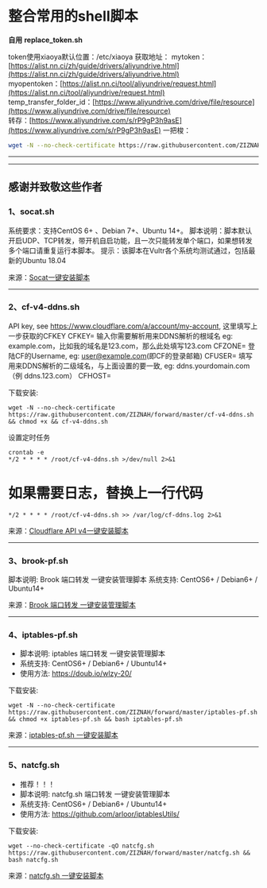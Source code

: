 
# 整合常用的shell脚本

**自用**
**replace_token.sh**

token使用xiaoya默认位置：/etc/xiaoya
获取地址：
mytoken：[https://alist.nn.ci/zh/guide/drivers/aliyundrive.html](https://alist.nn.ci/zh/guide/drivers/aliyundrive.html)  
myopentoken：[https://alist.nn.ci/tool/aliyundrive/request.html](https://alist.nn.ci/tool/aliyundrive/request.html)  
temp_transfer_folder_id：[https://www.aliyundrive.com/drive/file/resource](https://www.aliyundrive.com/drive/file/resource)  
转存：[https://www.aliyundrive.com/s/rP9gP3h9asE](https://www.aliyundrive.com/s/rP9gP3h9asE)
一把梭：
~~~bash
wget -N --no-check-certificate https://raw.githubusercontent.com/ZIZNAH/forward/master/replace_token.sh && chmod +x replace_token.sh && bash replace_token.sh
~~~
---------------------------------------------------------------------



------------------------------------------------------------------------------------------
**感谢并致敬这些作者**
------------------------------------------------------------------------------------------
### **1、socat.sh**

系统要求：支持CentOS 6+ 、Debian 7+、Ubuntu 14+。
脚本说明：脚本默认开启UDP、TCP转发，带开机自启功能，且一次只能转发单个端口，如果想转发多个端口请重复运行本脚本。
提示：该脚本在Vultr各个系统均测试通过，包括最新的Ubuntu 18.04

来源：[Socat一键安装脚本](https://www.moerats.com/archives/621/)

------------------------------------------------------------------------------------------

### **2、cf-v4-ddns.sh**

API key, see https://www.cloudflare.com/a/account/my-account,
这里填写上一步获取的CFKEY
CFKEY=
输入你需要解析用来DDNS解析的根域名 eg: example.com，比如我的域名是123.com，那么此处填写123.com
CFZONE=
登陆CF的Username, eg: user@example.com(即CF的登录邮箱)
CFUSER=
填写用来DDNS解析的二级域名，与上面设置的要一致, eg: ddns.yourdomain.com（例 ddns.123.com）
CFHOST=

下载安装:
~~~
wget -N --no-check-certificate https://raw.githubusercontent.com/ZIZNAH/forward/master/cf-v4-ddns.sh && chmod +x && cf-v4-ddns.sh 
~~~
设置定时任务
~~~
crontab -e
*/2 * * * * /root/cf-v4-ddns.sh >/dev/null 2>&1
~~~
# 如果需要日志，替换上一行代码
~~~
*/2 * * * * /root/cf-v4-ddns.sh >> /var/log/cf-ddns.log 2>&1
~~~
来源：[Cloudflare API v4一键安装脚本](https://github.com/yulewang/cloudflare-api-v4-ddns)

------------------------------------------------------------------------------------------

### **3、brook-pf.sh**

脚本说明: Brook 端口转发 一键安装管理脚本
系统支持: CentOS6+ / Debian6+ / Ubuntu14+

来源：[Brook 端口转发 一键安装管理脚本](https://github.com/ToyoDAdoubiBackup/doubi)

------------------------------------------------------------------------------------------

### **4、iptables-pf.sh**

- 脚本说明: iptables 端口转发 一键安装管理脚本
- 系统支持: CentOS6+ / Debian6+ / Ubuntu14+
- 使用方法: https://doub.io/wlzy-20/

下载安装:
~~~
wget -N --no-check-certificate https://raw.githubusercontent.com/ZIZNAH/forward/master/iptables-pf.sh && chmod +x iptables-pf.sh && bash iptables-pf.sh
~~~
来源：[iptables-pf.sh 一键安装脚本](https://github.com/ToyoDAdoubiBackup/doubi#iptables-pfsh)

------------------------------------------------------------------------------------------

### **5、natcfg.sh**

- 推荐！！！
- 脚本说明: natcfg.sh 端口转发 一键安装管理脚本
- 系统支持: CentOS6+ / Debian6+ / Ubuntu14+
- 使用方法: https://github.com/arloor/iptablesUtils/

下载安装:
~~~
wget --no-check-certificate -qO natcfg.sh https://raw.githubusercontent.com/ZIZNAH/forward/master/natcfg.sh && bash natcfg.sh
~~~
来源：[natcfg.sh 一键安装脚本](https://github.com/arloor/iptablesUtils/)
